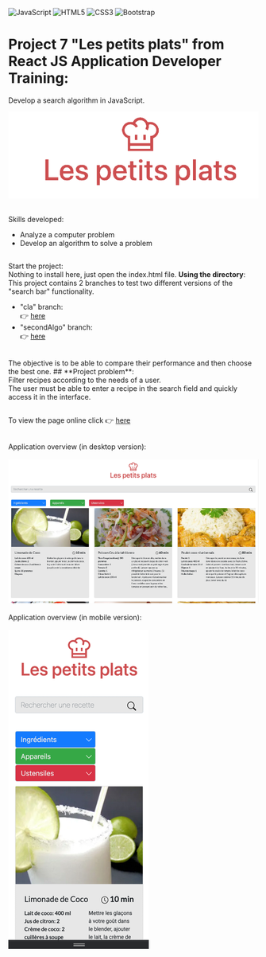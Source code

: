 ![JavaScript](https://img.shields.io/badge/javascript-%23323330.svg?style=for-the-badge&logo=javascript&logoColor=%23F7DF1E)
![HTML5](https://img.shields.io/badge/html5-%23E34F26.svg?style=for-the-badge&logo=html5&logoColor=white)
![CSS3](https://img.shields.io/badge/css3-%231572B6.svg?style=for-the-badge&logo=css3&logoColor=white)
![Bootstrap](https://img.shields.io/badge/Bootstrap-563D7C?style=for-the-badge&logo=bootstrap&logoColor=white)

# Project 7 "Les petits plats" from React JS Application Developer Training:<br/>
Develop a search algorithm in JavaScript.

![LOGO](./logo.png)<br/>
##
Skills developed:
- Analyze a computer problem
- Develop an algorithm to solve a problem
##
Start the project:<br/>
Nothing to install here, just open the index.html file.
**Using the directory**:<br/>
This project contains 2 branches to test two different versions of the "search bar" functionality.
- "cla" branch:<br/>
:point_right: [here](https://github.com/cla31/Les-petits-plats-P7-Cla31/tree/cla)
- "secondAlgo" branch:<br/>
:point_right: [here](https://github.com/cla31/Les-petits-plats-P7-Cla31/tree/secondAlgo)
<br/>
The objective is to be able to compare their performance and then choose the best one.
##
**Project problem**:<br/> 
Filter recipes according to the needs of a user.<br/> 
The user must be able to enter a recipe in the search field and quickly access it in the interface.<br/>

##
To view the page online click  :point_right: [here](https://cla31.github.io/Les-petits-plats-P7-Cla31/#)
##
Application overview  (in desktop version):
<br/>
<br/>
![DESKTOP-VERSION](./version-desktop.png)
<br/>
<br/>
Application overview (in mobile version):
<br/>
<br/>
![DESKTOP-VERSION](./version-mobile.png)
